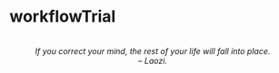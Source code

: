 # workflowTrial
<!-- QUOTE:START -->
<p align="center"><br><i>If you correct your mind, the rest of your life will fall into place.</i><br><i>– Laozi.</i><br></p>
<!-- QUOTE:END -->

